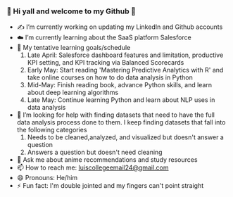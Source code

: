 ### 🐥 Hi yall and welcome to my Github 🐥

- ✍️ I’m currently working on updating my LinkedIn and Github accounts
- ☁️ I’m currently learning about the SaaS platform Salesforce
- 📆 My tentative learning goals/schedule
     1) Late April: Salesforce dashboard features and limitation, productive KPI setting, and KPI tracking via Balanced Scorecards
     2) Early May:  Start reading 'Mastering Predictive Analytics with R' and take online courses on how to do data analysis in Python
     3) Mid-May:    Finish reading book, advance Python skills, and learn about deep learning algorithms
     4) Late May:   Continue learning Python and learn about NLP uses in data analysis
- 🤔 I’m looking for help with finding datasets that need to have the full data analysis process done to them.
     I keep finding datasets that fall into the following categories
     1) Needs to be cleaned,analyzed, and visualized but doesn't answer a question
     2) Answers a question but doesn't need cleaning
- 💬 Ask me about anime recommendations and study resources
- 📫 How to reach me: luiscollegeemail24@gmail.com
- 😄 Pronouns: He/him
- ⚡ Fun fact: I'm double jointed and my fingers can't point straight
